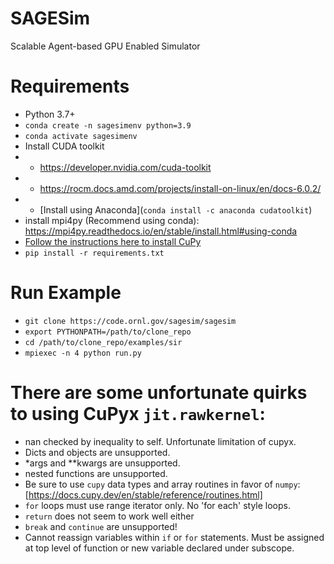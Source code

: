 # SAGESim

Scalable Agent-based GPU Enabled Simulator

# Requirements

 - Python 3.7+
 - `conda create -n sagesimenv python=3.9`
 - `conda activate sagesimenv`
 - Install CUDA toolkit
 - - https://developer.nvidia.com/cuda-toolkit
 - - https://rocm.docs.amd.com/projects/install-on-linux/en/docs-6.0.2/
 - - [Install using Anaconda](`conda install -c anaconda cudatoolkit`)
 - install mpi4py (Recommend using conda): https://mpi4py.readthedocs.io/en/stable/install.html#using-conda
 - [Follow the instructions here to install CuPy](https://docs.cupy.dev/en/stable/install.html)
 - `pip install -r requirements.txt`
 
# Run Example

 - `git clone https://code.ornl.gov/sagesim/sagesim`
 - `export PYTHONPATH=/path/to/clone_repo`
 - `cd /path/to/clone_repo/examples/sir`
 - `mpiexec -n 4 python run.py`


# There are some unfortunate quirks to using CuPyx `jit.rawkernel`:
 - nan checked by inequality to self. Unfortunate limitation of cupyx.
 - Dicts and objects are unsupported.
 - *args and **kwargs are unsupported.
 - nested functions are unsupported.
 - Be sure to use `cupy` data types and array routines in favor of `numpy`: [https://docs.cupy.dev/en/stable/reference/routines.html]
 - `for` loops must use range iterator only. No 'for each' style loops.
 - `return` does not seem to work well either
 - `break` and `continue` are unsupported!
 - Cannot reassign variables within `if` or `for` statements. Must be assigned at top level of function or new variable declared under subscope.

